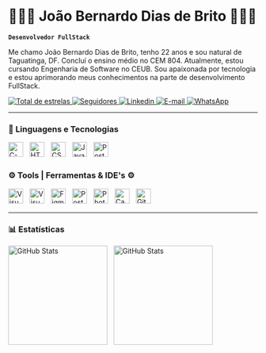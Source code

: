 # 👨🏾‍💻  João Bernardo Dias de Brito 👨🏾‍💻

**`Desenvolvedor FullStack`**

Me chamo João Bernardo Dias de Brito, tenho 22 anos e sou natural de Taguatinga, DF. Concluí o ensino médio no CEM 804. Atualmente, estou cursando Engenharia de Software no CEUB. Sou apaixonada por tecnologia e estou aprimorando meus conhecimentos na parte de desenvolvimento FullStack.

<p align="left">
    <a href="https://github.com/Bernardo061?tab=repositories&sort=stargazers">
        <img 
            alt="Total de estrelas" 
            title="Total de estrelas GitHub" 
            src="https://custom-icon-badges.demolab.com/github/stars/Bernardo061?color=236ad3&style=for-the-badge&labelColor=1155ba&logo=star&label=estrelas"
        />
    </a>
    <a href="https://github.com/Bernardo061?tab=following">
        <img 
            alt="Seguidores" 
            title="Me siga no GitHub" 
            src="https://custom-icon-badges.demolab.com/github/followers/Bernardo061?color=236ad3&labelColor=1155ba&style=for-the-badge&logo=github&label=Seguidores&logoColor=white"
        />
    </a>
    <a href="https://www.linkedin.com/in/joão-bernardo-dias-de-brito-181202358">
        <img 
            alt="Linkedin" 
            title="Me siga no Linkedin" 
            src="https://custom-icon-badges.demolab.com/github/followers/Bernardo061?color=236ad3&labelColor=1155ba&style=for-the-badge&logo=In&label=LinkedIn&logoColor=white"
        />
    </a>
    <a href="mailto:drip.designer16@hotmail.com" title="Me envie um e-mail">
        <img 
            alt="E-mail" 
            src="https://custom-icon-badges.demolab.com/github/followers/Bernardo061?color=236ad3&labelColor=1155ba&style=for-the-badge&logo=mail&label=drip.designer16@hotmail.com&logoColor=white"
        /> 
    </a>
    <a href="https://wa.me/+5561996353543 " title="Fale comigo!">
        <img 
            alt="WhatsApp" 
            src="https://custom-icon-badges.demolab.com/github/followers/Bernardo061?color=236ad3&labelColor=1155ba&style=for-the-badge&logo=whatsapp&label=WhatsApp&logoColor=white"
        /> 
    </a>
</p>

---

### 🤖 Linguagens e Tecnologias

<img 
    align="left" 
    alt="C-Sharp"
    title="C-Sharp" 
    width="30px" 
    style="padding-right: 10px;" 
    src="https://cdn.jsdelivr.net/gh/devicons/devicon@latest/icons/csharp/csharp-original.svg" 
/>
<img 
    align="left" 
    alt="HTML"
    title="HTML" 
    width="30px" 
    style="padding-right: 10px;" 
    src="https://cdn.jsdelivr.net/gh/devicons/devicon@latest/icons/html5/html5-original.svg" 
/>
<img 
    align="left" 
    alt="CSS" 
    title="CSS"
    width="30px" 
    style="padding-right: 10px;" 
    src="https://cdn.jsdelivr.net/gh/devicons/devicon@latest/icons/css3/css3-original.svg" 
/>
<img 
    align="left" 
    alt="JavaScript" 
    title="JavaScript"
    width="30px" 
    style="padding-right: 10px;" 
    src="https://cdn.jsdelivr.net/gh/devicons/devicon@latest/icons/javascript/javascript-original.svg" 
/>
<img 
    align="left" 
    alt="PostgreSql" 
    title="PostgreSql"
    width="30px" 
    style="padding-right: 10px;" 
    src="https://cdn.jsdelivr.net/gh/devicons/devicon@latest/icons/postgresql/postgresql-original.svg" 
/>

<br/>
<br/>

### ⚙️ Tools | Ferramentas & IDE's ⚙️

<img 
    align="left" 
    alt="Visual Studio 2022" 
    title="Visual Studio 2022"
    width="30px" 
    style="padding-right: 10px;" 
    src="https://cdn.jsdelivr.net/gh/devicons/devicon@latest/icons/visualstudio/visualstudio-original.svg" 
/>
<img 
    align="left" 
    alt="Visual Studio Code" 
    title="Visual Studio Code"
    width="30px" 
    style="padding-right: 10px;" 
    src="https://cdn.jsdelivr.net/gh/devicons/devicon@latest/icons/vscode/vscode-original.svg" 
/>
<img 
    align="left" 
    alt="Figma" 
    title="Figma"
    width="30px" 
    style="padding-right: 10px;" 
    src="https://cdn.jsdelivr.net/gh/devicons/devicon@latest/icons/figma/figma-original.svg" 
/>
<img 
    align="left" 
    alt="PostgreSql" 
    title="PostgreSql"
    width="30px" 
    style="padding-right: 10px;" 
    src="https://cdn.jsdelivr.net/gh/devicons/devicon@latest/icons/postgresql/postgresql-original.svg" 
/>
<img 
    align="left" 
    alt="Photoshop" 
    title="Potoshop"
    width="30px" 
    style="padding-right: 10px;" 
    src="https://cdn.jsdelivr.net/gh/devicons/devicon@latest/icons/photoshop/photoshop-original.svg" 
/>
<img 
    align="left" 
    alt="Canva" 
    title="Canva"
    width="30px" 
    style="padding-right: 10px;" 
    src="https://cdn.jsdelivr.net/gh/devicons/devicon@latest/icons/canva/canva-original.svg" 
/>
<img 
    align="left" 
    alt="GitHub" 
    title="GitHub"
    width="30px" 
    style="padding-right: 10px;" 
    src="https://cdn.jsdelivr.net/gh/devicons/devicon@latest/icons/github/github-original-wordmark.svg" 
/>

<br>
<br>

---


### 📊 Estatísticas

<p>
  <img 
    align="left" 
    alt="GitHub Stats" 
    height="200" 
    style="padding-right: 10px;" 
    src="https://github-readme-stats.vercel.app/api?username=Bernardo061&show_icons=true&theme=tokyonight&include_all_commits=true&locale=pt-br" 
  />

<img 
      align="left" 
      alt="GitHub Stats" 
      height="200" 
      src="https://github-readme-stats.vercel.app/api/top-langs/?username=Bernardo061&theme=tokyonight&layout=compact&custom_title=Tecnologias&langs_count=9" 
  />

</p>

